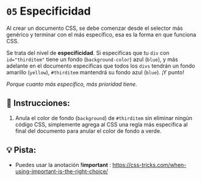 # `05` Especificidad

Al crear un documento CSS, se debe comenzar desde el selector más genérico y terminar con el más específico, esa es la forma en que funciona CSS.

Se trata del nivel de **especificidad**. Si especificas que tu `div` con `id="thirditem"` tiene un fondo (`background-color`) azul (`blue`), y más adelante en el documento especificas que todos los `divs` tendrán un fondo amarillo (`yellow`), `#thirditem` mantendrá su fondo azul (`blue`). ¡Y punto!


*Porque cuanto más específico, más prioridad tiene.*

## 📝 Instrucciones:

1. Anula el color de fondo (`background`) de `#thirditem` sin eliminar ningún código CSS, simplemente agrega al CSS una regla más específica al final del documento para anular el color de fondo a verde.

## 💡 Pista:

+ Puedes usar la anotación **!important** : https://css-tricks.com/when-using-important-is-the-right-choice/
